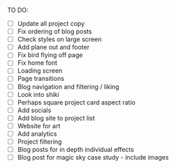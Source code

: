 TO DO:

- [ ] Update all project copy
- [ ] Fix ordering of blog posts
- [ ] Check styles on large screen
- [ ] Add plane out and footer
- [ ] Fix bird flying off page
- [ ] Fix home font
- [ ] Loading screen
- [ ] Page transitions
- [ ] Blog navigation and filtering / liking 
- [ ] Look into shiki
- [ ] Perhaps square project card aspect ratio
- [ ] Add socials
- [ ] Add blog site to project list
- [ ] Website for art
- [ ] Add analytics
- [ ] Project filtering
- [ ] Blog posts for in depth individual effects
- [ ] Blog post for magic sky case study - include images 